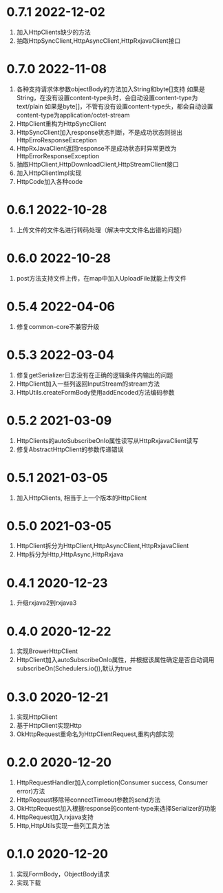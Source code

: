 # 0.7.1 2022-12-02
1. 加入HttpClients缺少的方法
2. 抽取HttpSyncClient,HttpAsyncClient,HttpRxjavaClient接口

# 0.7.0 2022-11-08
1. 各种支持请求体参数objectBody的方法加入String和byte[]支持
   如果是String，在没有设置content-type头时，会自动设置content-type为text/plain
   如果是byte[]，不管有没有设置content-type头，都会自动设置content-type为application/octet-stream
2. HttpClient重构为HttpSyncClient
3. HttpSyncClient加入response状态判断，不是成功状态则抛出HttpErroResponseException
4. HttpRxJavaClient返回response不是成功状态时异常更改为HttpErrorResponseException
5. 抽取HttpClient,HttpDownloadClient,HttpStreamClient接口
6. 加入HttpClientImpl实现
7. HttpCode加入各种code

# 0.6.1 2022-10-28
1. 上传文件的文件名进行转码处理（解决中文文件名出错的问题）

# 0.6.0 2022-10-28
1. post方法支持文件上传，在map中加入UploadFile就能上传文件

# 0.5.4 2022-04-06
1. 修复common-core不兼容升级

# 0.5.3 2022-03-04
1. 修复getSerializer日志没有在正确的逻辑条件内输出的问题
2. HttpClient加入一些列返回InputStream的stream方法
3. HttpUtils.createFormBody使用addEncoded方法编码参数

# 0.5.2 2021-03-09
1. HttpClients的autoSubscribeOnIo属性读写从HttpRxjavaClient读写
1. 修复AbstractHttpClient的参数传递错误

# 0.5.1 2021-03-05
1. 加入HttpClients, 相当于上一个版本的HttpClient

# 0.5.0 2021-03-05
1. HttpClient拆分为HttpClient,HttpAsyncClient,HttpRxjavaClient
2. Http拆分为Http,HttpAsync,HttpRxjava

# 0.4.1 2020-12-23
1. 升级rxjava2到rxjava3

# 0.4.0 2020-12-22
1. 实现BrowerHttpClient
2. HttpClient加入autoSubscribeOnIo属性，并根据该属性确定是否自动调用subscribeOn(Schedulers.io()),默认为true

# 0.3.0 2020-12-21 
1. 实现HttpClient
2. 基于HttpClient实现Http
3. OkHttpRequest重命名为HttpClientRequest,重构内部实现

# 0.2.0 2020-12-20
1. HttpRequestHandler加入completion(Consumer<T> success, Consumer<HttpErrorResponse> error)方法
2. HttpReqeust移除带connectTimeout参数的send方法
3. OkHttpRequest加入根据response的content-type来选择Serializer的功能
4. HttpRequest加入rxjava支持
5. Http,HttpUtils实现一些列工具方法

# 0.1.0 2020-12-20
1. 实现FormBody，ObjectBody请求
2. 实现下载